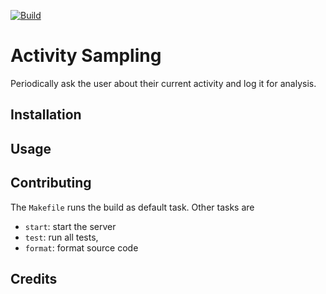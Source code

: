 [![Build](https://github.com/falkoschumann/activity-sampling-javascript/actions/workflows/build.yml/badge.svg)](https://github.com/falkoschumann/activity-sampling-javascript/actions/workflows/build.yml)

# Activity Sampling

Periodically ask the user about their current activity and log it for analysis.

## Installation

## Usage

## Contributing

The `Makefile` runs the build as default task. Other tasks are

- `start`: start the server
- `test`: run all tests,
- `format`: format source code

## Credits
